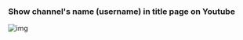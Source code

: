 ### Show channel's name (username) in title page on Youtube 

![img](https://greasyfork.org/system/screenshots/screenshots/000/011/175/original/firefox_2018-05-25_04-56-41.png)
